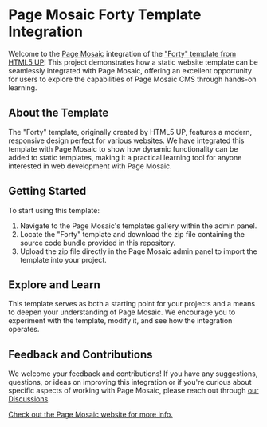 # Page Mosaic Forty Template Integration

Welcome to the [Page Mosaic](https://pagemosaic.com) integration of the ["Forty" template from HTML5 UP](https://html5up.net/forty)! 
This project demonstrates how a static website template can be seamlessly integrated with Page Mosaic, 
offering an excellent opportunity for users to explore the capabilities of Page Mosaic CMS through hands-on learning.

## About the Template

The "Forty" template, originally created by HTML5 UP, features a modern, 
responsive design perfect for various websites. 
We have integrated this template with Page Mosaic to show how dynamic functionality can be added to static templates, 
making it a practical learning tool for anyone interested in web development with Page Mosaic.

## Getting Started

To start using this template:

1. Navigate to the Page Mosaic's templates gallery within the admin panel.
1. Locate the "Forty" template and download the zip file containing the source code bundle provided in this repository.
1. Upload the zip file directly in the Page Mosaic admin panel to import the template into your project.

## Explore and Learn

This template serves as both a starting point for your projects and a means to deepen your understanding of Page Mosaic. 
We encourage you to experiment with the template, modify it, and see how the integration operates.

## Feedback and Contributions

We welcome your feedback and contributions! 
If you have any suggestions, questions, or ideas on improving this integration or if you're curious about specific aspects of working with Page Mosaic, 
please reach out through [our Discussions](https://github.com/orgs/pagemosaic/discussions).

[Check out the Page Mosaic website for more info.](https://pagemosaic.com)